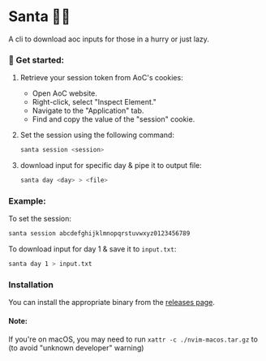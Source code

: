 # Santa 🎅🏼

A cli to download aoc inputs for those in a hurry or just lazy.

### 🚀 Get started:

1. Retrieve your session token from AoC's cookies:

   - Open AoC website.
   - Right-click, select "Inspect Element."
   - Navigate to the "Application" tab.
   - Find and copy the value of the "session" cookie.

2. Set the session using the following command:

   ```bash
   santa session <session>
   ```

3. download input for specific day & pipe it to output file:

   ```bash
   santa day <day> > <file>
   ```

### Example:

To set the session:

```bash
santa session abcdefghijklmnopqrstuvwxyz0123456789
```

To download input for day 1 & save it to `input.txt`:

```bash
santa day 1 > input.txt
```

### Installation

You can install the appropriate binary from the [releases page](https://github.com/somnek/santa/releases).

#### Note:

If you're on macOS, you may need to run `xattr -c ./nvim-macos.tar.gz` to (to avoid "unknown developer" warning)
